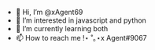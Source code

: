 - 👋 Hi, I’m @xAgent69
- 👀 I’m interested in javascript and python
- 🌱 I’m currently learning both
- 📫 How to reach me !⋆ ˚｡⋆x Agent#9067
